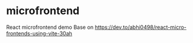 # microfrontend
React microfrontend demo
Base on https://dev.to/abhi0498/react-micro-frontends-using-vite-30ah
